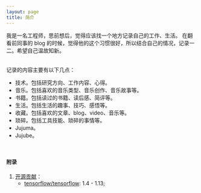 ```yaml
---
layout: page
title: 简介
---
```


我是一名工程师，思前想后，觉得应该找一个地方记录自己的工作、生活。
在翻看前同事的 blog 的时候，觉得他的这个习惯很好，所以结合自己的情况，记录一二。希望自己温故知新。

<br/>
记录的内容主要有以下几点：

+ 技术。包括研究方向、工作内容、心得。
+ 音乐。包括喜欢的音乐类型、音乐创作、音乐故事等。
+ 书籍。包括读过的书籍、读后感、简评等。
+ 生活。包括生活的趣事、技巧、感悟等。
+ 收藏。包括喜欢的文章、blog、video、音乐等。
+ 琐碎。包括工具技能、琐碎的事情等。
+ Jujuma。
+ Jujube。



<br/>

#### 附录

1. [开源贡献](https://www.openhub.net/accounts/zhengshengwei)：
   + [tensorflow/tensorflow](https://github.com/tensorflow/tensorflow): 1.4 - 1.13;
